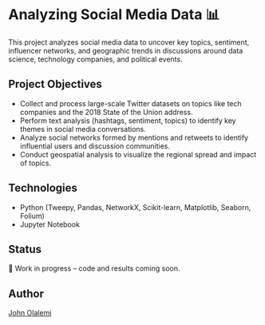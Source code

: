 # Analyzing Social Media Data 📊

This project analyzes social media data to uncover key topics, sentiment, influencer networks, and geographic trends in discussions around data science, technology companies, and political events.

## Project Objectives
- Collect and process large-scale Twitter datasets on topics like tech companies and the 2018 State of the Union address.
- Perform text analysis (hashtags, sentiment, topics) to identify key themes in social media conversations.
- Analyze social networks formed by mentions and retweets to identify influential users and discussion communities.
- Conduct geospatial analysis to visualize the regional spread and impact of topics.

## Technologies
- Python (Tweepy, Pandas, NetworkX, Scikit-learn, Matplotlib, Seaborn, Folium)
- Jupyter Notebook

## Status
🚧 Work in progress – code and results coming soon.

## Author
[John Olalemi](https://linkedin.com/in/john-olalemi-174638106)
